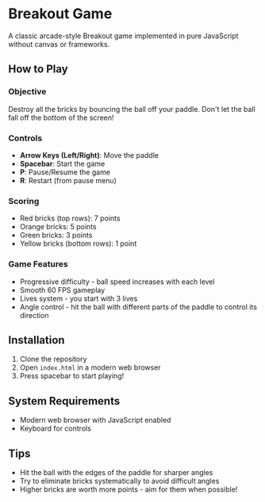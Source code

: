 # Breakout Game

A classic arcade-style Breakout game implemented in pure JavaScript without canvas or frameworks.

## How to Play

### Objective

Destroy all the bricks by bouncing the ball off your paddle. Don't let the ball fall off the bottom of the screen!

### Controls

- **Arrow Keys (Left/Right)**: Move the paddle
- **Spacebar**: Start the game
- **P**: Pause/Resume the game
- **R**: Restart (from pause menu)

### Scoring

- Red bricks (top rows): 7 points
- Orange bricks: 5 points  
- Green bricks: 3 points
- Yellow bricks (bottom rows): 1 point

### Game Features

- Progressive difficulty - ball speed increases with each level
- Smooth 60 FPS gameplay
- Lives system - you start with 3 lives
- Angle control - hit the ball with different parts of the paddle to control its direction

## Installation

1. Clone the repository
2. Open `index.html` in a modern web browser
3. Press spacebar to start playing!

## System Requirements

- Modern web browser with JavaScript enabled
- Keyboard for controls

## Tips

- Hit the ball with the edges of the paddle for sharper angles
- Try to eliminate bricks systematically to avoid difficult angles
- Higher bricks are worth more points - aim for them when possible!
